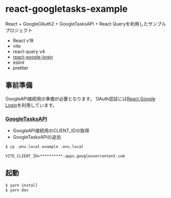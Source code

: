 # react-googletasks-example

React + GoogleOAuth2 + GoogleTasksAPI + React Queryを利用したサンプルプロジェクト

- React v18
- vite
- react-query v4
- [react-google-login](https://github.com/anthonyjgrove/react-google-login)
- eslint
- prettier

## 事前準備

GoogleAPI接続用の準備が必要となります。
OAuth認証には[React Google Login](https://github.com/anthonyjgrove/react-google-login)を利用しています。

### [GoogleTasksAPI](https://developers.google.com/tasks)

- GoogleAPI接続用のCLIENT_IDの取得
- GoogleTasksAPIの追加

```bash
$ cp .env.local.example .env.local
```

```text
VITE_CLIENT_ID=**********.apps.googleusercontent.com
```

## 起動

```bash
$ yarn install
$ yarn dev
```
